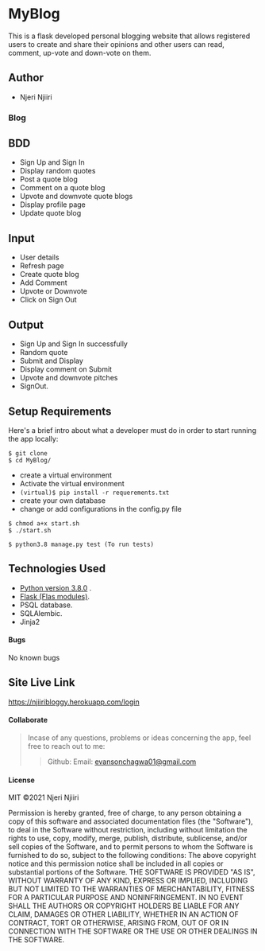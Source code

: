 # MyBlog
This is a flask developed personal blogging website that allows registered users to create and share their opinions and other users can read, comment, up-vote and down-vote on them.

## Author
* Njeri Njiiri


### Blog




## BDD
* Sign Up and Sign In
* Display random quotes
* Post a quote blog
* Comment on a quote blog
* Upvote and downvote quote blogs
* Display profile page
* Update quote blog 


## Input
* User details
* Refresh page
* Create quote blog
* Add Comment
* Upvote or Downvote
* Click on Sign Out

## Output
* Sign Up and Sign In successfully
* Random quote
* Submit and Display
* Display comment on Submit
* Upvote and downvote pitches
* SignOut.





## Setup Requirements
  Here's a brief intro about what a developer must do in order to start running the app locally:

  ```https://github.com/njiiri12/bloggy.git
  $ git clone 
  $ cd MyBlog/
  ```
  * create a virtual environment
  * Activate the virtual environment
  * ` (virtual)$ pip install -r requerements.txt `
  * create your own database
  * change or add configurations in the config.py file
  
  ```
  $ chmod a+x start.sh
  $ ./start.sh
  ```
  
  ```
  $ python3.8 manage.py test (To run tests)
  ```
  
   
## Technologies Used
  * [Python version 3.8.0](https://www.python.org/) . 
  * [Flask (Flas modules)](https://www.fullstackpython.com/flask.html).
  * PSQL database.
  * SQLAlembic.
  * Jinja2

 #### Bugs
No known bugs

## Site Live Link
https://njiiribloggy.herokuapp.com/login


#### Collaborate
>Incase of any questions, problems or ideas concerning the app, feel free to reach out to me:
>>Github: [](https://github.com/DjCooGie)
>>Email: evansonchagwa01@gmail.com

#### License
MIT
&copy;2021 Njeri Njiiri


Permission is hereby granted, free of charge, to any person obtaining a copy
of this software and associated documentation files (the "Software"), to deal
in the Software without restriction, including without limitation the rights
to use, copy, modify, merge, publish, distribute, sublicense, and/or sell
copies of the Software, and to permit persons to whom the Software is
furnished to do so, subject to the following conditions:
The above copyright notice and this permission notice shall be included in all
copies or substantial portions of the Software.
THE SOFTWARE IS PROVIDED "AS IS", WITHOUT WARRANTY OF ANY KIND, EXPRESS OR
IMPLIED, INCLUDING BUT NOT LIMITED TO THE WARRANTIES OF MERCHANTABILITY,
FITNESS FOR A PARTICULAR PURPOSE AND NONINFRINGEMENT. IN NO EVENT SHALL THE
AUTHORS OR COPYRIGHT HOLDERS BE LIABLE FOR ANY CLAIM, DAMAGES OR OTHER
LIABILITY, WHETHER IN AN ACTION OF CONTRACT, TORT OR OTHERWISE, ARISING FROM,
OUT OF OR IN CONNECTION WITH THE SOFTWARE OR THE USE OR OTHER DEALINGS IN THE
SOFTWARE.


